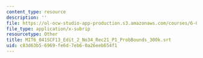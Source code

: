 ```yaml
---
content_type: resource
description: ''
file: https://ol-ocw-studio-app-production.s3.amazonaws.com/courses/6-041sc-probabilistic-systems-analysis-and-applied-probability-fall-2013/c83d63b56969fe6d7eb60a26eeb654f1_MIT6_041SCF13_Edit_2_No34_Rec21_P1_ProbBounds_300k.srt
file_type: application/x-subrip
resourcetype: Other
title: MIT6_041SCF13_Edit_2_No34_Rec21_P1_ProbBounds_300k.srt
uid: c83d63b5-6969-fe6d-7eb6-0a26eeb654f1
---
```

